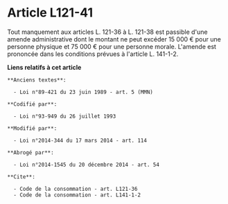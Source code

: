 # Article L121-41

Tout manquement aux articles L. 121-36 à L. 121-38 est passible d'une amende administrative dont le montant ne peut excéder
15 000 € pour une personne physique et 75 000 € pour une personne morale. L'amende est prononcée dans les conditions prévues
à l'article L. 141-1-2.

**Liens relatifs à cet article**

	**Anciens textes**:

	  - Loi n°89-421 du 23 juin 1989 - art. 5 (MMN)

	**Codifié par**:

	  - Loi n°93-949 du 26 juillet 1993

	**Modifié par**:

	  - Loi n°2014-344 du 17 mars 2014 - art. 114

	**Abrogé par**:

	  - Loi n°2014-1545 du 20 décembre 2014 - art. 54

	**Cite**:

	  - Code de la consommation - art. L121-36
	  - Code de la consommation - art. L141-1-2
